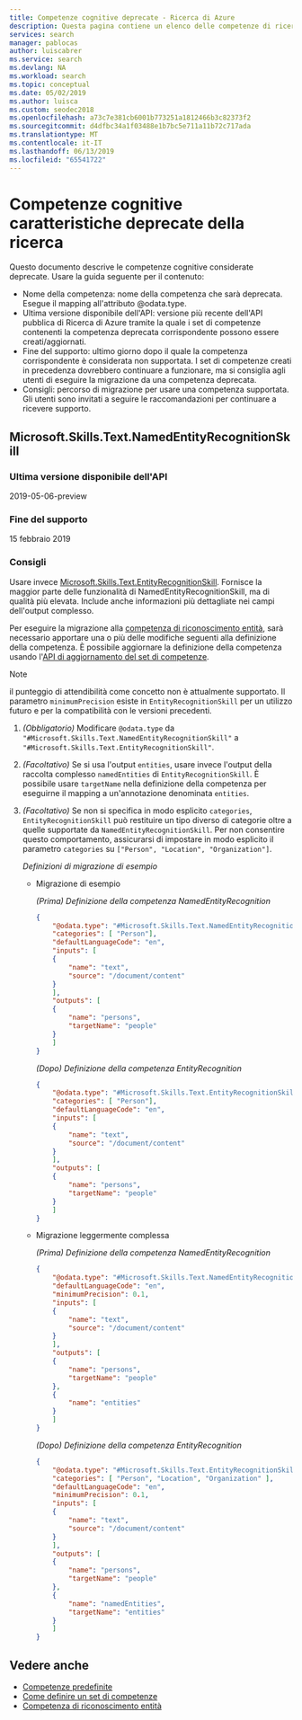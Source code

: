 ```yaml
---
title: Competenze cognitive deprecate - Ricerca di Azure
description: Questa pagina contiene un elenco delle competenze di ricerca cognitiva considerate deprecate e che non saranno supportate nel prossimo futuro.
services: search
manager: pablocas
author: luiscabrer
ms.service: search
ms.devlang: NA
ms.workload: search
ms.topic: conceptual
ms.date: 05/02/2019
ms.author: luisca
ms.custom: seodec2018
ms.openlocfilehash: a73c7e381cb6001b773251a1812466b3c82373f2
ms.sourcegitcommit: d4dfbc34a1f03488e1b7bc5e711a11b72c717ada
ms.translationtype: MT
ms.contentlocale: it-IT
ms.lasthandoff: 06/13/2019
ms.locfileid: "65541722"
---
```

# <a name="deprecated-cognitive-search-skills"></a>Competenze cognitive caratteristiche deprecate della ricerca

Questo documento descrive le competenze cognitive considerate deprecate. Usare la guida seguente per il contenuto:

* Nome della competenza: nome della competenza che sarà deprecata. Esegue il mapping all'attributo @odata.type.
* Ultima versione disponibile dell'API: versione più recente dell'API pubblica di Ricerca di Azure tramite la quale i set di competenze contenenti la competenza deprecata corrispondente possono essere creati/aggiornati.
* Fine del supporto: ultimo giorno dopo il quale la competenza corrispondente è considerata non supportata. I set di competenze creati in precedenza dovrebbero continuare a funzionare, ma si consiglia agli utenti di eseguire la migrazione da una competenza deprecata.
* Consigli: percorso di migrazione per usare una competenza supportata. Gli utenti sono invitati a seguire le raccomandazioni per continuare a ricevere supporto.

## <a name="microsoftskillstextnamedentityrecognitionskill"></a>Microsoft.Skills.Text.NamedEntityRecognitionSkill

### <a name="last-available-api-version"></a>Ultima versione disponibile dell'API

2019-05-06-preview

### <a name="end-of-support"></a>Fine del supporto

15 febbraio 2019

### <a name="recommendations"></a>Consigli 

Usare invece [Microsoft.Skills.Text.EntityRecognitionSkill](cognitive-search-skill-entity-recognition.md). Fornisce la maggior parte delle funzionalità di NamedEntityRecognitionSkill, ma di qualità più elevata. Include anche informazioni più dettagliate nei campi dell'output complesso.

Per eseguire la migrazione alla [competenza di riconoscimento entità](cognitive-search-skill-entity-recognition.md), sarà necessario apportare una o più delle modifiche seguenti alla definizione della competenza. È possibile aggiornare la definizione della competenza usando l'[API di aggiornamento del set di competenze](https://docs.microsoft.com/rest/api/searchservice/update-skillset).

> [!NOTE]
> il punteggio di attendibilità come concetto non è attualmente supportato. Il parametro `minimumPrecision` esiste in `EntityRecognitionSkill` per un utilizzo futuro e per la compatibilità con le versioni precedenti.

1. *(Obbligatorio)* Modificare `@odata.type` da `"#Microsoft.Skills.Text.NamedEntityRecognitionSkill"` a `"#Microsoft.Skills.Text.EntityRecognitionSkill"`.

2. *(Facoltativo)* Se si usa l'output `entities`, usare invece l'output della raccolta complesso `namedEntities` di `EntityRecognitionSkill`. È possibile usare `targetName` nella definizione della competenza per eseguirne il mapping a un'annotazione denominata `entities`.

3. *(Facoltativo)* Se non si specifica in modo esplicito `categories`, `EntityRecognitionSkill` può restituire un tipo diverso di categorie oltre a quelle supportate da `NamedEntityRecognitionSkill`. Per non consentire questo comportamento, assicurarsi di impostare in modo esplicito il parametro `categories` su `["Person", "Location", "Organization"]`.

    _Definizioni di migrazione di esempio_

    * Migrazione di esempio

        _(Prima) Definizione della competenza NamedEntityRecognition_
        ```json
        {
            "@odata.type": "#Microsoft.Skills.Text.NamedEntityRecognitionSkill",
            "categories": [ "Person"],
            "defaultLanguageCode": "en",
            "inputs": [
            {
                "name": "text",
                "source": "/document/content"
            }
            ],
            "outputs": [
            {
                "name": "persons",
                "targetName": "people"
            }
            ]
        }
        ```
        _(Dopo) Definizione della competenza EntityRecognition_
        ```json
        {
            "@odata.type": "#Microsoft.Skills.Text.EntityRecognitionSkill",
            "categories": [ "Person"],
            "defaultLanguageCode": "en",
            "inputs": [
            {
                "name": "text",
                "source": "/document/content"
            }
            ],
            "outputs": [
            {
                "name": "persons",
                "targetName": "people"
            }
            ]
        }
        ```
    
    * Migrazione leggermente complessa

        _(Prima) Definizione della competenza NamedEntityRecognition_
        ```json
        {
            "@odata.type": "#Microsoft.Skills.Text.NamedEntityRecognitionSkill",
            "defaultLanguageCode": "en",
            "minimumPrecision": 0.1,
            "inputs": [
            {
                "name": "text",
                "source": "/document/content"
            }
            ],
            "outputs": [
            {
                "name": "persons",
                "targetName": "people"
            },
            {
                "name": "entities"
            }
            ]
        }
        ```
        _(Dopo) Definizione della competenza EntityRecognition_
        ```json
        {
            "@odata.type": "#Microsoft.Skills.Text.EntityRecognitionSkill",
            "categories": [ "Person", "Location", "Organization" ],
            "defaultLanguageCode": "en",
            "minimumPrecision": 0.1,
            "inputs": [
            {
                "name": "text",
                "source": "/document/content"
            }
            ],
            "outputs": [
            {
                "name": "persons",
                "targetName": "people"
            },
            {
                "name": "namedEntities",
                "targetName": "entities"
            }
            ]
        }
        ```

## <a name="see-also"></a>Vedere anche

+ [Competenze predefinite](cognitive-search-predefined-skills.md)
+ [Come definire un set di competenze](cognitive-search-defining-skillset.md)
+ [Competenza di riconoscimento entità](cognitive-search-skill-entity-recognition.md)
